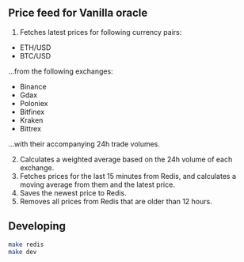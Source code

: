 ## Price feed for Vanilla oracle
1. Fetches latest prices for following currency pairs:
  - ETH/USD
  - BTC/USD

...from the following exchanges:
  - Binance
  - Gdax
  - Poloniex
  - Bitfinex
  - Kraken
  - Bittrex

...with their accompanying 24h trade volumes.

2. Calculates a weighted average based on the 24h volume of each exchange.
3. Fetches prices for the last 15 minutes from Redis, and calculates a moving average from them and the latest price.
4. Saves the newest price to Redis.
5. Removes all prices from Redis that are older than 12 hours.

## Developing
```bash
make redis
make dev
```

